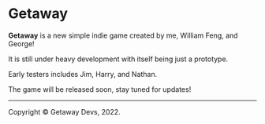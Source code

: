 # Getaway

**Getaway** is a new simple indie game created by me, William Feng, and George!

It is still under heavy development with itself being just a prototype.

Early testers includes Jim, Harry, and Nathan.

The game will be released soon, stay tuned for updates!

---
Copyright © Getaway Devs, 2022.
